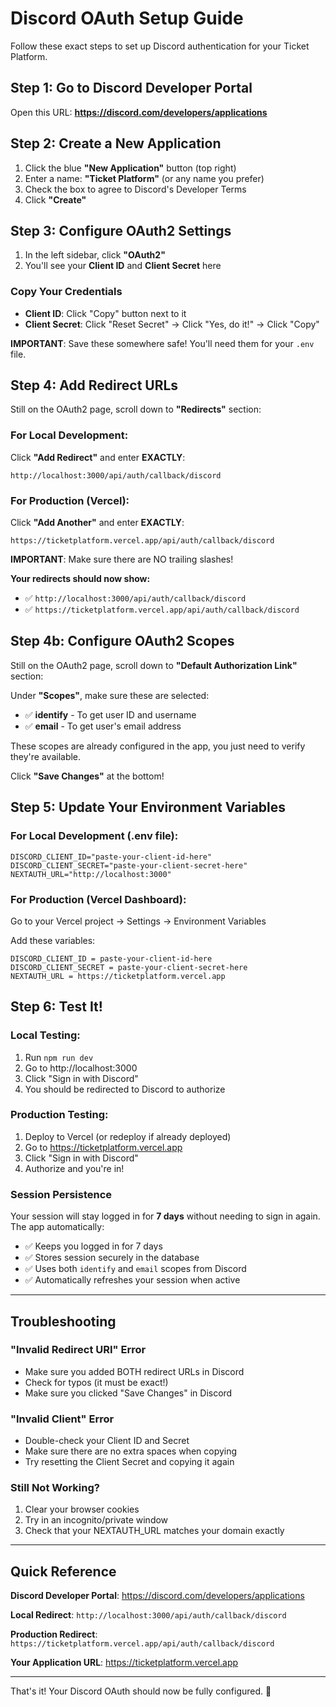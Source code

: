 # Discord OAuth Setup Guide

Follow these exact steps to set up Discord authentication for your Ticket Platform.

## Step 1: Go to Discord Developer Portal

Open this URL: **https://discord.com/developers/applications**

## Step 2: Create a New Application

1. Click the blue **"New Application"** button (top right)
2. Enter a name: **"Ticket Platform"** (or any name you prefer)
3. Check the box to agree to Discord's Developer Terms
4. Click **"Create"**

## Step 3: Configure OAuth2 Settings

1. In the left sidebar, click **"OAuth2"**
2. You'll see your **Client ID** and **Client Secret** here

### Copy Your Credentials

- **Client ID**: Click "Copy" button next to it
- **Client Secret**: Click "Reset Secret" → Click "Yes, do it!" → Click "Copy"

**IMPORTANT**: Save these somewhere safe! You'll need them for your `.env` file.

## Step 4: Add Redirect URLs

Still on the OAuth2 page, scroll down to **"Redirects"** section:

### For Local Development:
Click **"Add Redirect"** and enter **EXACTLY**:
```
http://localhost:3000/api/auth/callback/discord
```

### For Production (Vercel):
Click **"Add Another"** and enter **EXACTLY**:
```
https://ticketplatform.vercel.app/api/auth/callback/discord
```

**IMPORTANT**: Make sure there are NO trailing slashes!

**Your redirects should now show:**
- ✅ `http://localhost:3000/api/auth/callback/discord`
- ✅ `https://ticketplatform.vercel.app/api/auth/callback/discord`

## Step 4b: Configure OAuth2 Scopes

Still on the OAuth2 page, scroll down to **"Default Authorization Link"** section:

Under **"Scopes"**, make sure these are selected:
- ✅ **identify** - To get user ID and username
- ✅ **email** - To get user's email address

These scopes are already configured in the app, you just need to verify they're available.

Click **"Save Changes"** at the bottom!

## Step 5: Update Your Environment Variables

### For Local Development (.env file):

```env
DISCORD_CLIENT_ID="paste-your-client-id-here"
DISCORD_CLIENT_SECRET="paste-your-client-secret-here"
NEXTAUTH_URL="http://localhost:3000"
```

### For Production (Vercel Dashboard):

Go to your Vercel project → Settings → Environment Variables

Add these variables:
```
DISCORD_CLIENT_ID = paste-your-client-id-here
DISCORD_CLIENT_SECRET = paste-your-client-secret-here
NEXTAUTH_URL = https://ticketplatform.vercel.app
```

## Step 6: Test It!

### Local Testing:
1. Run `npm run dev`
2. Go to http://localhost:3000
3. Click "Sign in with Discord"
4. You should be redirected to Discord to authorize

### Production Testing:
1. Deploy to Vercel (or redeploy if already deployed)
2. Go to https://ticketplatform.vercel.app
3. Click "Sign in with Discord"
4. Authorize and you're in!

### Session Persistence
Your session will stay logged in for **7 days** without needing to sign in again. The app automatically:
- ✅ Keeps you logged in for 7 days
- ✅ Stores session securely in the database
- ✅ Uses both `identify` and `email` scopes from Discord
- ✅ Automatically refreshes your session when active

---

## Troubleshooting

### "Invalid Redirect URI" Error
- Make sure you added BOTH redirect URLs in Discord
- Check for typos (it must be exact!)
- Make sure you clicked "Save Changes" in Discord

### "Invalid Client" Error
- Double-check your Client ID and Secret
- Make sure there are no extra spaces when copying
- Try resetting the Client Secret and copying it again

### Still Not Working?
1. Clear your browser cookies
2. Try in an incognito/private window
3. Check that your NEXTAUTH_URL matches your domain exactly

---

## Quick Reference

**Discord Developer Portal**: https://discord.com/developers/applications

**Local Redirect**: `http://localhost:3000/api/auth/callback/discord`

**Production Redirect**: `https://ticketplatform.vercel.app/api/auth/callback/discord`

**Your Application URL**: https://ticketplatform.vercel.app

---

That's it! Your Discord OAuth should now be fully configured. 🎉
